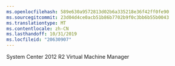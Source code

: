 ```yaml
---
ms.openlocfilehash: 589e630a9572813d02b6a335218e36f42ff0fe90
ms.sourcegitcommit: 23d04d4ce0acb51b86b7702b9f0c3bb6b55b0043
ms.translationtype: MT
ms.contentlocale: zh-CN
ms.lasthandoff: 10/31/2019
ms.locfileid: "20630907"
---
```

<Token xmlns:xlink="http://www.w3.org/1999/xlink">System Center 2012 R2 Virtual Machine Manager</Token>